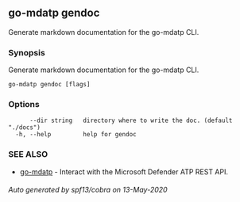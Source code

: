 ## go-mdatp gendoc

Generate markdown documentation for the go-mdatp CLI.

### Synopsis

Generate markdown documentation for the go-mdatp CLI.

```
go-mdatp gendoc [flags]
```

### Options

```
      --dir string   directory where to write the doc. (default "./docs")
  -h, --help         help for gendoc
```

### SEE ALSO

* [go-mdatp](go-mdatp.md)	 - Interact with the Microsoft Defender ATP REST API.

###### Auto generated by spf13/cobra on 13-May-2020
